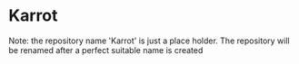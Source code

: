 # Karrot
Note: the repository name 'Karrot' is just a place holder. The repository will be renamed after a perfect suitable name is created
